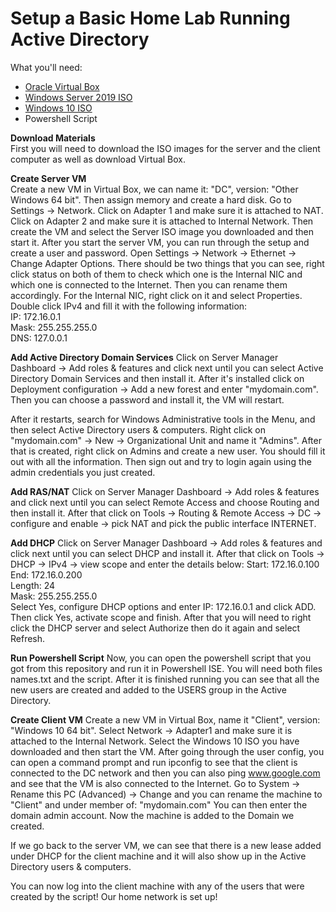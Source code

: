 # Setup a Basic Home Lab Running Active Directory
What you'll need: 
- [Oracle Virtual Box](https://www.virtualbox.org/wiki/Downloads)
- [Windows Server 2019 ISO](https://www.microsoft.com/en-us/evalcenter/download-windows-server-2019)
- [Windows 10 ISO](https://www.microsoft.com/en-us/software-download/windows10ISO)
- Powershell Script

**Download Materials**\
First you will need to download the ISO images for the server and the client computer as well as download Virtual Box. 

**Create Server VM**\
Create a new VM in Virtual Box, we can name it: "DC", version: "Other Windows 64 bit". Then assign memory and create a hard disk. Go to Settings -> Network. Click on Adapter 1 and make sure it is attached to NAT. Click on Adapter 2 and make sure it is attached to Internal Network. 
Then create the VM and select the Server ISO image you downloaded and then start it. 
After you start the server VM, you can run through the setup and create a user and password. 
Open Settings -> Network -> Ethernet -> Change Adapter Options.
There should be two things that you can see, right click status on both of them to check which one is the Internal NIC and which one is connected to the Internet. Then you can rename them accordingly. For the Internal NIC, right click on it and select Properties. Double click IPv4 and fill it with the following information:\
IP: 172.16.0.1\
Mask: 255.255.255.0\
DNS: 127.0.0.1

**Add Active Directory Domain Services**
Click on Server Manager Dashboard -> Add roles & features and click next until you can select Active Directory Domain Services and then install it. 
After it's installed click on Deployment configuration -> Add a new forest and enter "mydomain.com". Then you can choose a password and install it, the VM will restart.

After it restarts, search for Windows Administrative tools in the Menu, and then select Active Directory users & computers. Right click on "mydomain.com" -> New -> Organizational Unit and name it "Admins". After that is created, right click on Admins and create a new user. You should fill it out with all the information. Then sign out and try to login again using the admin credentials you just created.

**Add RAS/NAT**
Click on Server Manager Dashboard -> Add roles & features and click next until you can select Remote Access and choose Routing and then install it. After that click on Tools -> Routing & Remote Access -> DC -> configure and enable -> pick NAT and pick the public interface INTERNET.

**Add DHCP**
Click on Server Manager Dashboard -> Add roles & features and click next until you can select DHCP and install it. After that click on Tools -> DHCP -> IPv4 -> view scope and enter the details below:
Start: 172.16.0.100\
End: 172.16.0.200\
Length: 24\
Mask: 255.255.255.0\
Select Yes, configure DHCP options and enter IP: 172.16.0.1 and click ADD. Then click Yes, activate scope and finish. After that you will need to right click the DHCP server and select Authorize then do it again and select Refresh.

**Run Powershell Script**
Now, you can open the powershell script that you got from this repository and run it in Powershell ISE. You will need both files names.txt and the script. After it is finished running you can see that all the new users are created and added to the USERS group in the Active Directory.

**Create Client VM**
Create a new VM in Virtual Box, name it "Client", version: "Windows 10 64 bit". Select Network -> Adapter1 and make sure it is attached to the Internal Network. Select the Windows 10 ISO you have downloaded and then start the VM. After going through the user config, you can open a command prompt and run ipconfig to see that the client is connected to the DC network and then you can also ping www.google.com and see that the VM is also connected to the Internet. 
Go to System -> Rename this PC (Advanced) -> Change and you can rename the machine to "Client" and under member of: "mydomain.com" You can then enter the domain admin account. 
Now the machine is added to the Domain we created.

If we go back to the server VM, we can see that there is a new lease added under DHCP for the client machine and it will also show up in the Active Directory users & computers.

You can now log into the client machine with any of the users that were created by the script! Our home network is set up!


